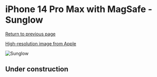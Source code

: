 # iPhone 14 Pro Max with MagSafe - Sunglow

[Return to previous page](/iphone_14)

[High-resolution image from Apple](https://store.storeimages.cdn-apple.com/8756/as-images.apple.com/is/MPU03?wid=4500&hei=4500&fmt=png)

<div style="width: 500px"><img src="/almost_uncompressed/MPU03.webp" alt="Sunglow"></div>

## Under construction
